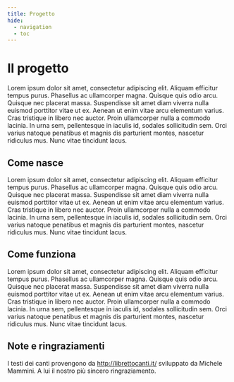 ```yaml
---
title: Progetto
hide:
  - navigation
  - toc
---
```


# Il progetto
Lorem ipsum dolor sit amet, consectetur adipiscing elit. Aliquam efficitur tempus purus. Phasellus ac ullamcorper magna. Quisque quis odio arcu. Quisque nec placerat massa. Suspendisse sit amet diam viverra nulla euismod porttitor vitae ut ex. Aenean ut enim vitae arcu elementum varius. Cras tristique in libero nec auctor. Proin ullamcorper nulla a commodo lacinia. In urna sem, pellentesque in iaculis id, sodales sollicitudin sem. Orci varius natoque penatibus et magnis dis parturient montes, nascetur ridiculus mus. Nunc vitae tincidunt lacus.



## Come nasce
Lorem ipsum dolor sit amet, consectetur adipiscing elit. Aliquam efficitur tempus purus. Phasellus ac ullamcorper magna. Quisque quis odio arcu. Quisque nec placerat massa. Suspendisse sit amet diam viverra nulla euismod porttitor vitae ut ex. Aenean ut enim vitae arcu elementum varius. Cras tristique in libero nec auctor. Proin ullamcorper nulla a commodo lacinia. In urna sem, pellentesque in iaculis id, sodales sollicitudin sem. Orci varius natoque penatibus et magnis dis parturient montes, nascetur ridiculus mus. Nunc vitae tincidunt lacus.


## Come funziona
Lorem ipsum dolor sit amet, consectetur adipiscing elit. Aliquam efficitur tempus purus. Phasellus ac ullamcorper magna. Quisque quis odio arcu. Quisque nec placerat massa. Suspendisse sit amet diam viverra nulla euismod porttitor vitae ut ex. Aenean ut enim vitae arcu elementum varius. Cras tristique in libero nec auctor. Proin ullamcorper nulla a commodo lacinia. In urna sem, pellentesque in iaculis id, sodales sollicitudin sem. Orci varius natoque penatibus et magnis dis parturient montes, nascetur ridiculus mus. Nunc vitae tincidunt lacus.



## Note e ringraziamenti
I testi dei canti provengono da http://librettocanti.it/ sviluppato da Michele Mammini. A lui il nostro più sincero ringraziamento.